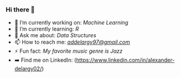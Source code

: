 ### Hi there 👋
- 🔭 I’m currently working on: *Machine Learning*
- 🌱 I’m currently learning: *R*
- 💬 Ask me about: *Data Structures*
- 📫 How to reach me: *addelargy97@gmail.com*
- ⚡ Fun fact: *My favorite music genre is Jazz*
- ➡️ Find me on LinkedIn: (https://www.linkedin.com/in/alexander-delargy02/)


